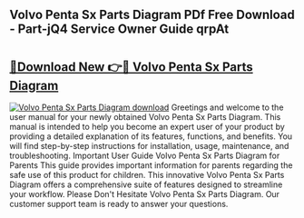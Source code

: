 ## Volvo Penta Sx Parts Diagram PDf Free Download - Part-jQ4 Service Owner Guide qrpAt

# <h2><a href="http://dfimq2k.blite.top/?on=Volvo+Penta+Sx+Parts+Diagram">🔗Download New 👉🔴 Volvo Penta Sx Parts Diagram</a></h2>

[![Volvo Penta Sx Parts Diagram download](https://i.imgur.com/lujVjoI.png)](http://dfimq2k.blite.top/?on=Volvo+Penta+Sx+Parts+Diagram)
Greetings and welcome to the user manual for your newly obtained Volvo Penta Sx Parts Diagram. This manual is intended to help you become an expert user of your product by providing a detailed explanation of its features, functions, and benefits. You will find step-by-step instructions for installation, usage, maintenance, and troubleshooting. Important User Guide Volvo Penta Sx Parts Diagram for Parents This guide provides important information for parents regarding the safe use of this product for children. This innovative Volvo Penta Sx Parts Diagram offers a comprehensive suite of features designed to streamline your workflow. Please Don't Hesitate Volvo Penta Sx Parts Diagram. Our customer support team is ready to answer your questions.
